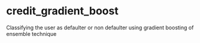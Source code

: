 # credit_gradient_boost


Classifying the user as defaulter or non defaulter using gradient boosting of ensemble technique 
